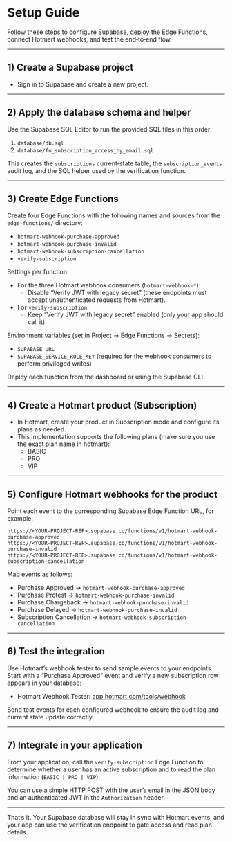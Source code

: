 # Setup Guide

Follow these steps to configure Supabase, deploy the Edge Functions, connect Hotmart webhooks, and test the end‑to‑end flow.

---

## 1) Create a Supabase project

- Sign in to Supabase and create a new project.

---

## 2) Apply the database schema and helper

Use the Supabase SQL Editor to run the provided SQL files in this order:

1. `database/db.sql`
2. `database/fn_subscription_access_by_email.sql`

This creates the `subscriptions` current‑state table, the `subscription_events` audit log, and the SQL helper used by the verification function.

---

## 3) Create Edge Functions

Create four Edge Functions with the following names and sources from the `edge-functions/` directory:

- `hotmart-webhook-purchase-approved`
- `hotmart-webhook-purchase-invalid`
- `hotmart-webhook-subscription-cancellation`
- `verify-subscription`

Settings per function:

- For the three Hotmart webhook consumers (`hotmart-webhook-*`):
    - Disable “Verify JWT with legacy secret” (these endpoints must accept unauthenticated requests from Hotmart).
- For `verify-subscription`:
    - Keep “Verify JWT with legacy secret” enabled (only your app should call it).

Environment variables (set in Project → Edge Functions → Secrets):

- `SUPABASE_URL`
- `SUPABASE_SERVICE_ROLE_KEY` (required for the webhook consumers to perform privileged writes)

Deploy each function from the dashboard or using the Supabase CLI.

---

## 4) Create a Hotmart product (Subscription)

- In Hotmart, create your product in Subscription mode and configure its plans as needed.
- This implementation supports the following plans (make sure you use the exact plan name in hotmart):
    - BASIC
    - PRO
    - VIP

---

## 5) Configure Hotmart webhooks for the product

Point each event to the corresponding Supabase Edge Function URL, for example:

```
https://<YOUR-PROJECT-REF>.supabase.co/functions/v1/hotmart-webhook-purchase-approved
https://<YOUR-PROJECT-REF>.supabase.co/functions/v1/hotmart-webhook-purchase-invalid
https://<YOUR-PROJECT-REF>.supabase.co/functions/v1/hotmart-webhook-subscription-cancellation
```

Map events as follows:

- Purchase Approved → `hotmart-webhook-purchase-approved`
- Purchase Protest → `hotmart-webhook-purchase-invalid`
- Purchase Chargeback → `hotmart-webhook-purchase-invalid`
- Purchase Delayed → `hotmart-webhook-purchase-invalid`
- Subscription Cancellation → `hotmart-webhook-subscription-cancellation`

---

## 6) Test the integration

Use Hotmart’s webhook tester to send sample events to your endpoints. Start with a “Purchase Approved” event and verify a new subscription row appears in your database:

- Hotmart Webhook Tester: [app.hotmart.com/tools/webhook](https://app.hotmart.com/tools/webhook/)

Send test events for each configured webhook to ensure the audit log and current state update correctly.

---

## 7) Integrate in your application

From your application, call the `verify-subscription` Edge Function to determine whether a user has an active subscription and to read the plan information (`BASIC | PRO | VIP`).

You can use a simple HTTP POST with the user’s email in the JSON body and an authenticated JWT in the `Authorization` header.

---

That’s it. Your Supabase database will stay in sync with Hotmart events, and your app can use the verification endpoint to gate access and read plan details.
